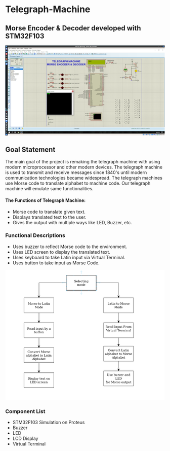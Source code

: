 # Telegraph-Machine
## Morse Encoder &amp; Decoder developed with STM32F103

![Proteus](https://raw.githubusercontent.com/fcoskunn/Telegraph-Machine/master/Proteus%20Interface.png)

## Goal Statement

The main goal of the project is remaking the telegraph machine with using modern microprocessor and other modern devices. The telegraph machine is used to transmit and receive messages since 1840's until modern communication technologies became widespread. The telegraph machines use Morse code to translate alphabet to machine code. Our telegraph machine will emulate same functionalities. 

#### The Functions of Telegraph Machine:
* Morse code to translate given text. 
* Displays translated text to the user.
* Gives the output with multiple ways like LED, Buzzer, etc. 

### Functional Descriptions
*   Uses buzzer to reflect Morse code to the environment. 
*   Uses LED screen to display the translated text. 
*   Uses keyboard to take Latin input via Virtual Terminal.
*   Uses button to take input as Morse Code.


![Function Diagram](https://raw.githubusercontent.com/fcoskunn/Telegraph-Machine/master/Functional%20Diagram.png)

### Component List

*   STM32F103 Simulation on Proteus
*   Buzzer
*   LED
*   LCD Display
*   Virtual Terminal
